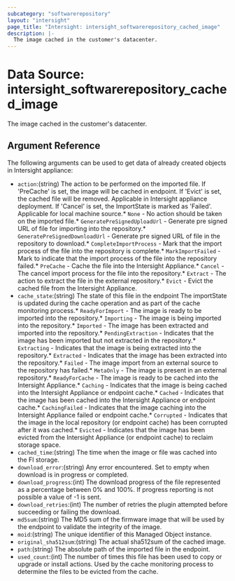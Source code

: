 ```yaml
---
subcategory: "softwarerepository"
layout: "intersight"
page_title: "Intersight: intersight_softwarerepository_cached_image"
description: |-
  The image cached in the customer's datacenter.
---
```


# Data Source: intersight_softwarerepository_cached_image
The image cached in the customer's datacenter.
## Argument Reference
The following arguments can be used to get data of already created objects in Intersight appliance:
* `action`:(string) The action to be performed on the imported file. If 'PreCache' is set, the image will be cached in endpoint. If 'Evict' is set, the cached file will be removed. Applicable in Intersight appliance deployment. If 'Cancel' is set, the ImportState is marked as 'Failed'. Applicable for local machine source.* `None` - No action should be taken on the imported file.* `GeneratePreSignedUploadUrl` - Generate pre signed URL of file for importing into the repository.* `GeneratePreSignedDownloadUrl` - Generate pre signed URL of file in the repository to download.* `CompleteImportProcess` - Mark that the import process of the file into the repository is complete.* `MarkImportFailed` - Mark to indicate that the import process of the file into the repository failed.* `PreCache` - Cache the file into the Intersight Appliance.* `Cancel` - The cancel import process for the file into the repository.* `Extract` - The action to extract the file in the external repository.* `Evict` - Evict the cached file from the Intersight Appliance. 
* `cache_state`:(string) The state  of this file in the endpoint The importState is updated during the cache operation and as part of the cache monitoring process.* `ReadyForImport` - The image is ready to be imported into the repository.* `Importing` - The image is being imported into the repository.* `Imported` - The image has been extracted and imported into the repository.* `PendingExtraction` - Indicates that the image has been imported but not extracted in the repository.* `Extracting` - Indicates that the image is being extracted into the repository.* `Extracted` - Indicates that the image has been extracted into the repository.* `Failed` - The image import from an external source to the repository has failed.* `MetaOnly` - The image is present in an external repository.* `ReadyForCache` - The image is ready to be cached into the Intersight Appliance.* `Caching` - Indicates that the image is being cached into the Intersight Appliance or endpoint cache.* `Cached` - Indicates that the image has been cached into the Intersight Appliance or endpoint cache.* `CachingFailed` - Indicates that the image caching into the Intersight Appliance failed or endpoint cache.* `Corrupted` - Indicates that the image in the local repository (or endpoint cache) has been corrupted after it was cached.* `Evicted` - Indicates that the image has been evicted from the Intersight Appliance (or endpoint cache) to reclaim storage space. 
* `cached_time`:(string) The time when the image or file was cached into the FI storage. 
* `download_error`:(string) Any error encountered. Set to empty when download is in progress or completed. 
* `download_progress`:(int) The download progress of the file represented as a percentage between 0% and 100%. If progress reporting is not possible a value of -1 is sent. 
* `download_retries`:(int) The number of retries the plugin attempted before succeeding or failing the download. 
* `md5sum`:(string) The MD5 sum of the firmware image that will be used by the endpoint to validate the integrity of the image. 
* `moid`:(string) The unique identifier of this Managed Object instance. 
* `original_sha512sum`:(string) The actual sha512sum of the cached image. 
* `path`:(string) The absolute path of the imported file in the endpoint. 
* `used_count`:(int) The number of times this file has been used to copy or upgrade or install actions. Used by the cache monitoring process to determine the files to be evicted from the cache. 

